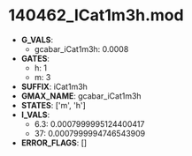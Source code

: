 # 140462_ICat1m3h.mod

- **G_VALS**:
  - gcabar_iCat1m3h: 0.0008
- **GATES**:
  - h: 1
  - m: 3
- **SUFFIX**: iCat1m3h
- **GMAX_NAME**: gcabar_iCat1m3h
- **STATES**: ['m', 'h']
- **I_VALS**:
  - 6.3: 0.0007999995124400417
  - 37: 0.0007999994746543909
- **ERROR_FLAGS**: []
